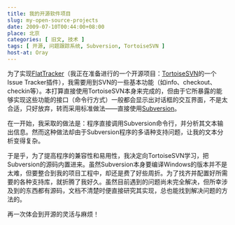 ```yaml
---
title: 我的开源软件项目
slug: my-open-source-projects
date: 2009-07-10T00:44:00+08:00
place: 北京
categories: [ 旧文, 技术 ]
tags: [ 开源, 问题跟踪系统, Subversion, TortoiseSVN ]
host-at: Oray
---
```

为了实现[FlatTracker](http://yanll.vicp.net/blog/projects/flattracker/)（我正在准备进行的一个开源项目：[TortoiseSVN](http://tortoisesvn.tigris.org/)的一个Issue Tracker插件），我需要用到SVN的一些基本功能（如info、checkout、checkin等）。本打算直接使用TortoiseSVN本身来完成的，但由于它所暴露的能够实现这些功能的接口（命令行方式）一般都会显示出对话框的交互界面，不是太合适，只好放弃，转而采用标准做法——直接使用[Subversion](http://subversion.tigris.org/)。

在一开始，我采取的做法是：程序直接调用Subversion命令行，并分析其文本输出信息。然而这种做法却由于Subversion程序的多语种支持问题，让我的文本分析变得复杂。

于是乎，为了提高程序的兼容性和易用性，我决定向TortoiseSVN学习，把Subversion的源码内置进来。虽然Subversion本身要编译Windows的版本并不是太难，但要整合到我的项目工程中，却还是费了好些周折。为了找齐并配置好所需要的各种支持库，就折腾了我好久。虽然目前遇到的问题尚未完全解决，但所幸涉及到的东西都有源码，文档不清楚时便直接研究其实现，总也能找到解决问题的方法的。

再一次体会到开源的灵活与麻烦！
